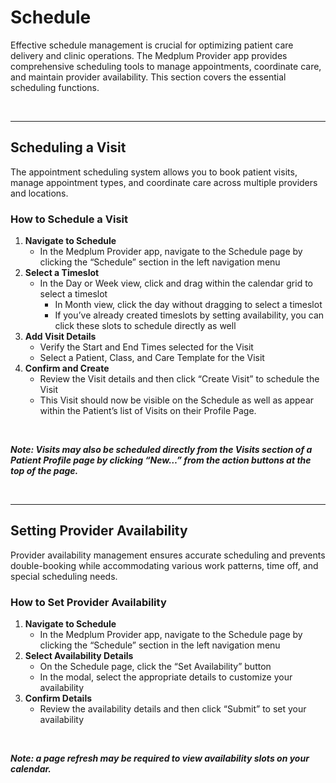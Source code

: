 # Schedule

Effective schedule management is crucial for optimizing patient care delivery and clinic operations. The Medplum Provider app provides comprehensive scheduling tools to manage appointments, coordinate care, and maintain provider availability. This section covers the essential scheduling functions.

<br />

--- 

## **Scheduling a Visit**

The appointment scheduling system allows you to book patient visits, manage appointment types, and coordinate care across multiple providers and locations.

### **How to Schedule a Visit**

1. **Navigate to Schedule**  
   * In the Medplum Provider app, navigate to the Schedule page by clicking the “Schedule” section in the left navigation menu  
2. **Select a Timeslot**  
   * In the Day or Week view, click and drag within the calendar grid to select a timeslot  
     * In Month view, click the day without dragging to select a timeslot  
     * If you’ve already created timeslots by setting availability, you can click these slots to schedule directly as well  
3. **Add Visit Details**  
   * Verify the Start and End Times selected for the Visit  
   * Select a Patient, Class, and Care Template for the Visit  
4. **Confirm and Create**  
   * Review the Visit details and then click “Create Visit” to schedule the Visit  
   * This Visit should now be visible on the Schedule as well as appear within the Patient’s list of Visits on their Profile Page.

<br />

***Note: Visits may also be scheduled directly from the Visits section of a Patient Profile page by clicking “New…” from the action buttons at the top of the page.***

<br />

--- 

## **Setting Provider Availability**

Provider availability management ensures accurate scheduling and prevents double-booking while accommodating various work patterns, time off, and special scheduling needs.

### **How to Set Provider Availability**

1. **Navigate to Schedule**  
   * In the Medplum Provider app, navigate to the Schedule page by clicking the “Schedule” section in the left navigation menu  
2. **Select Availability Details**  
   * On the Schedule page, click the “Set Availability” button  
   * In the modal, select the appropriate details to customize your availability  
3. **Confirm Details**  
   * Review the availability details and then click “Submit” to set your availability 

<br />

***Note: a page refresh may be required to view availability slots on your calendar.***